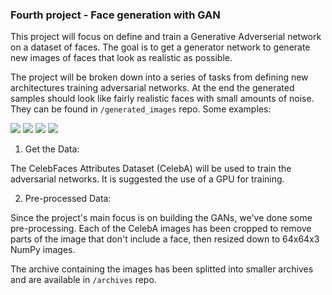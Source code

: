 ### Fourth project - Face generation with GAN

 This project will focus on define and train a Generative Adverserial network on a dataset of faces. The goal is to get a generator network to generate new images of faces that look as realistic as possible.

 The project will be broken down into a series of tasks from defining new architectures training adversarial networks. At the end the generated samples should look like fairly realistic faces with small amounts of noise. They can be found in ``/generated_images`` repo.
 Some examples:


 ![](https://github.com/heisenbrook/udacity-deep-learning-projects/blob/main/4_GAN_project/generated_images/Image_1_epoch_1000|width=10)
 ![](https://github.com/heisenbrook/udacity-deep-learning-projects/blob/main/4_GAN_project/generated_images/Image_2_epoch_1000|width=10)
 ![](https://github.com/heisenbrook/udacity-deep-learning-projects/blob/main/4_GAN_project/generated_images/Image_3_epoch_1000|width=10)
 ![](https://github.com/heisenbrook/udacity-deep-learning-projects/blob/main/4_GAN_project/generated_images/Image_4_epoch_1000|width=10)

1. Get the Data:

 The CelebFaces Attributes Dataset (CelebA) will be used to train the adversarial networks. It is suggested the use of a GPU for training.

2. Pre-processed Data:

 Since the project's main focus is on building the GANs, we've done some pre-processing. Each of the CelebA images has been cropped to remove parts of the image that don't include a face, then resized down to 64x64x3 NumPy images.

 The archive containing the images has been splitted into smaller archives and are available in ``/archives`` repo.